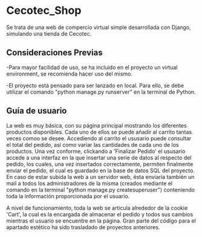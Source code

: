 # Cecotec_Shop

Se trata de una web de compercio virtual simple desarrollada con Django, simulando una tienda de Cecotec. 


## Consideraciones Previas

-Para mayor facilidad de uso, se ha incluido en el proyecto un virtual environment, se recomienda hacer uso del mismo.

-El proyecto está pensado para ser lanzado en local. Para ello, se debe utilizar el comando "python manage.py runserver" en la terminal de Python.


## Guía de usuario

La web es muy básica, con su página principal mostrando los diferentes productos disponibles. Cada uno de ellos se puede añadir al carrito tantas veces comoo se desee. Accediendo al carrito el ususario puede consultar el total del pedido, así como variar las cantidades de cada uno de los productos. Una vez conforme, clickando a 'Finalizar Pedido' el ususario accede a una interfaz en la que insertar una serie de datos al respecto del pedido, los cuales, una vez insertados correctamente, permiten finalmente enviar el pedido, el cual es guardado en la base de datos SQL del proyecto. En caso de estar subida la web a un servidor web, ésta enviaría también un mail a todos los administradores de la misma (creados mediante el comando en la terminal "python manage.py createsuperuser") conteniendo toda la información proporcionada por el usuario.

A nivel de funcionamiento, toda la web se articula alrededor de la cookie 'Cart', la cual es la encargada de almacenar el pedido y todos sus cambios mientras el usuario se encuentre en la página. Gran parte del código para el apartado estético ha sido trasladado de proyectos anteriores.

